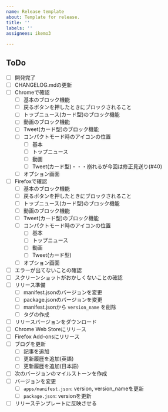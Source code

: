 ```yaml
---
name: Release template
about: Template for release.
title: ''
labels: ''
assignees: ikemo3

---
```


## ToDo

* [ ] 開発完了
* [ ] CHANGELOG.mdの更新
* [ ] Chromeで確認
    * [ ] 基本のブロック機能
    * [ ] 戻るボタンを押したときにブロックされること
    * [ ] トップニュース(カード型)のブロック機能
    * [ ] 動画のブロック機能
    * [ ] Tweet(カード型)のブロック機能
    * [ ] コンパクトモード時のアイコンの位置
        * [ ] 基本
        * [ ] トップニュース
        * [ ] 動画
        * [ ] Tweet(カード型)・・・崩れるが今回は修正見送り(#40)
    * [ ] オプション画面
* [ ] Firefoxで確認
    * [ ] 基本のブロック機能
    * [ ] 戻るボタンを押したときにブロックされること
    * [ ] トップニュース(カード型)のブロック機能
    * [ ] 動画のブロック機能
    * [ ] Tweet(カード型)のブロック機能
    * [ ] コンパクトモード時のアイコンの位置
        * [ ] 基本
        * [ ] トップニュース
        * [ ] 動画
        * [ ] Tweet(カード型)
    * [ ] オプション画面
* [ ] エラーが出てないことの確認
* [ ] スクリーンショットがおかしくないことの確認
* [ ] リリース準備
    * [ ] manifest.jsonのバージョンを変更
    * [ ] package.jsonのバージョンを変更
    * [ ] manifest.jsonから `version_name` を削除
    * [ ] タグの作成
* [ ] リリースバージョンをダウンロード
* [ ] Chrome Web Storeにリリース
* [ ] Firefox Add-onsにリリース
* [ ] ブログを更新
    * [ ] 記事を追加
    * [ ] 更新履歴を追加(英語)
    * [ ] 更新履歴を追加(日本語)
* [ ] 次のバージョンのマイルストーンを作成
* [ ] バージョンを変更
    * [ ] `apps/manifest.json`: version, version_nameを更新
    * [ ] `package.json`: versionを更新
* [ ] リリーステンプレートに反映させる
